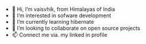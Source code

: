 - 👋 Hi, I’m vaisvhik, from Himalayas of India 
- 👀 I’m interested in sofware development 
- 🌱 I’m currently learning hibernate
- 💞️ I’m looking to collaborate on open source projects
- 📫 Connect me via. my linked in profile 


<!---
vaishvik12/vaishvik12 is a ✨ special ✨ repository because its `README.md` (this file) appears on your GitHub profile.
You can click the Preview link to take a look at your changes.
--->
